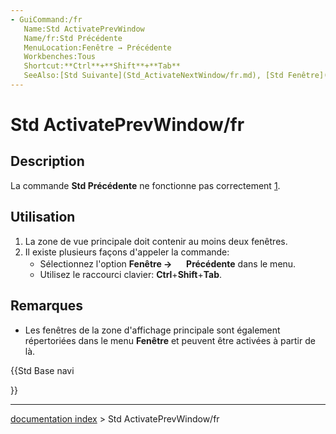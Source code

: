 ```yaml
---
- GuiCommand:/fr
   Name:Std ActivatePrevWindow
   Name/fr:Std Précédente
   MenuLocation:Fenêtre → Précédente
   Workbenches:Tous
   Shortcut:**Ctrl**+**Shift**+**Tab**
   SeeAlso:[Std Suivante](Std_ActivateNextWindow/fr.md), [Std Fenêtre](Std_Windows/fr.md)
---
```


# Std ActivatePrevWindow/fr

## Description

La commande **Std Précédente** ne fonctionne pas correctement [1](https://forum.freecadweb.org/viewtopic.php?f=3&t=45157).

## Utilisation

1.  La zone de vue principale doit contenir au moins deux fenêtres.
2.  Il existe plusieurs façons d\'appeler la commande:
    -   Sélectionnez l\'option **Fenêtre → <img src="images/Std_ActivatePrevWindow.svg" width=16px> Précédente** dans le menu.
    -   Utilisez le raccourci clavier: **Ctrl**+**Shift**+**Tab**.

## Remarques

-   Les fenêtres de la zone d\'affichage principale sont également répertoriées dans le menu **Fenêtre** et peuvent être activées à partir de là.





{{Std Base navi

}}

---
[documentation index](../README.md) > Std ActivatePrevWindow/fr
